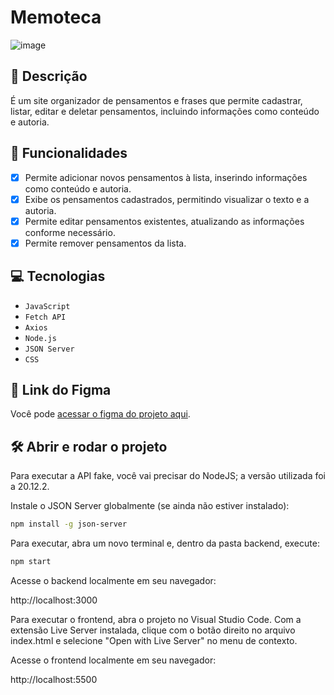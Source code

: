 # Memoteca

![image](https://github.com/user-attachments/assets/c2c602af-77f9-471a-95ec-0066bf30ecf3)

## 📑 Descrição

É um site organizador de pensamentos e frases que permite cadastrar, listar, editar e deletar pensamentos, incluindo informações como conteúdo e autoria.

## 🔨 Funcionalidades 

- [x] Permite adicionar novos pensamentos à lista, inserindo informações como conteúdo e autoria.
- [x] Exibe os pensamentos cadastrados, permitindo visualizar o texto e a autoria.
- [x] Permite editar pensamentos existentes, atualizando as informações conforme necessário.
- [x] Permite remover pensamentos da lista.

## 💻 Tecnologias

- `JavaScript`
- `Fetch API`
- `Axios`
- `Node.js`
- `JSON Server`
- `CSS`

## 📁 Link do Figma

Você pode [acessar o figma do projeto aqui](https://www.figma.com/design/Sz1gmmemxqcB3amInL4Ndp/Rebrand-Memoteca-%7C-Curso-CRUD?node-id=148-26&t=FpdmfbiM1i1s6REQ-0).

## 🛠️ Abrir e rodar o projeto

Para executar a API fake, você vai precisar do NodeJS; a versão utilizada foi a 20.12.2.

Instale o JSON Server globalmente (se ainda não estiver instalado):

```bash
npm install -g json-server
```

Para executar, abra um novo terminal e, dentro da pasta backend, execute:

```bash
npm start
```

Acesse o backend localmente em seu navegador:

http://localhost:3000

Para executar o frontend, abra o projeto no Visual Studio Code. Com a extensão Live Server instalada, clique com o botão direito no arquivo index.html e selecione "Open with Live Server" no menu de contexto.

Acesse o frontend localmente em seu navegador:

http://localhost:5500
